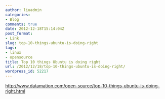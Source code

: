 ```yaml
---
author: liuadmin
categories:
- Blog
comments: true
date: 2012-12-18T15:14:04Z
post_format:
- Link
slug: top-10-things-ubuntu-is-doing-right
tags:
- linux
- opensource
title: Top 10 things Ubuntu is doing right
url: /2012/12/18/top-10-things-ubuntu-is-doing-right/
wordpress_id: 52217
---
```


http://www.datamation.com/open-source/top-10-things-ubuntu-is-doing-right.html
